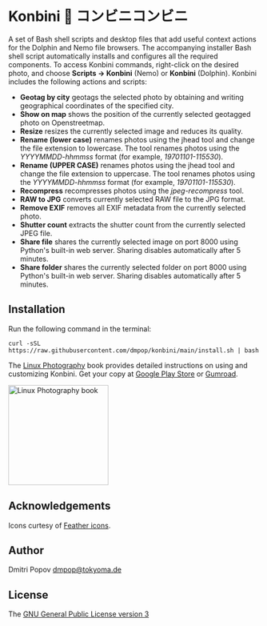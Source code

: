 # Konbini :convenience_store: コンビニコンビニ

A set of Bash shell scripts and desktop files that add useful context actions for the Dolphin and Nemo file browsers. The accompanying installer Bash shell script automatically installs and configures all the required components. To access Konbini commands, right-click on the desired photo, and choose **Scripts -> Konbini** (Nemo) or **Konbini** (Dolphin). Konbini includes the following actions and scripts:

- **Geotag by city** geotags the selected photo by obtaining and writing geographical coordinates of the specified city.
- **Show on map** shows the position of the currently selected geotagged photo on Openstreetmap.
- **Resize** resizes the currently selected image and reduces its quality.
- **Rename (lower case)** renames photos using the jhead tool and change the file extension to lowercase. The tool renames photos using the _YYYYMMDD-hhmmss_ format (for example, _19701101-115530_).
- **Rename (UPPER CASE)** renames photos using the jhead tool and change the file extension to uppercase. The tool renames photos using the _YYYYMMDD-hhmmss_ format (for example, _19701101-115530_).
- **Recompress** recompresses photos using the _jpeg-recompress_ tool.
- **RAW to JPG** converts currently selected RAW file to the JPG format.
- **Remove EXIF** removes all EXIF metadata from the currently selected photo.
- **Shutter count** extracts the shutter count from the currently selected JPEG file.
- **Share file** shares the currently selected image on port 8000 using Python's built-in web server. Sharing disables automatically after 5 minutes.
- **Share folder** shares the currently selected folder on port 8000 using Python's built-in web server. Sharing disables automatically after 5 minutes.

## Installation

Run the following command in the terminal:

```
curl -sSL https://raw.githubusercontent.com/dmpop/konbini/main/install.sh | bash
```

The [Linux Photography](https://gumroad.com/l/linux-photography) book provides detailed instructions on using and customizing Konbini. Get your copy at [Google Play Store](https://play.google.com/store/books/details/Dmitri_Popov_Linux_Photography?id=cO70CwAAQBAJ) or [Gumroad](https://gumroad.com/l/linux-photography).

<img src="https://tokyoma.de/bookcovers/linux-photography.jpg" title="Linux Photography book" width="200"/>

## Acknowledgements

Icons curtesy of [Feather icons](https://feathericons.com/).

## Author

Dmitri Popov [dmpop@tokyoma.de](mailto:dmpop@tokyoma.de)

## License

The [GNU General Public License version 3](http://www.gnu.org/licenses/gpl-3.0.en.html)
